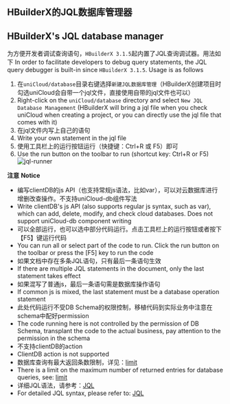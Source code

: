 ## HBuilderX的JQL数据库管理器
## HBuilderX's JQL database manager
为方便开发者调试查询语句，`HBuilderX 3.1.5`起内置了JQL查询调试器。用法如下
In order to facilitate developers to debug query statements, the JQL query debugger is built-in since `HBuilderX 3.1.5`. Usage is as follows
1. 在`uniCloud/database`目录右键选择`新建JQL数据库管理`（HBuilderX创建项目时勾选uniCloud会自带一个jql文件，直接使用自带的jql文件也可以）
1. Right-click on the `uniCloud/database` directory and select `New JQL Database Management` (HBuilderX will bring a jql file when you check uniCloud when creating a project, or you can directly use the jql file that comes with it)
2. 在jql文件内写上自己的语句
2. Write your own statement in the jql file
3. 使用工具栏上的运行按钮运行（快捷键：Ctrl+R 或 F5）即可
3. Use the run button on the toolbar to run (shortcut key: Ctrl+R or F5)
![jql-runner](https://vkceyugu.cdn.bspapp.com/VKCEYUGU-f184e7c3-1912-41b2-b81f-435d1b37c7b4/030341b0-b86d-43bf-ac59-86d2483f4cda.jpg)

**注意**
**Notice**
- 编写clientDB的js API（也支持常规js语法，比如var），可以对云数据库进行增删改查操作。不支持uniCloud-db组件写法
- Write clientDB's js API (also supports regular js syntax, such as var), which can add, delete, modify, and check cloud databases. Does not support uniCloud-db component writing
- 可以全部运行，也可以选中部分代码运行。点击工具栏上的运行按钮或者按下【F5】键运行代码
- You can run all or select part of the code to run. Click the run button on the toolbar or press the [F5] key to run the code
- 如果文档中存在多条JQL语句，只有最后一条语句生效
- If there are multiple JQL statements in the document, only the last statement takes effect
- 如果混写了普通js，最后一条语句需是数据库操作语句
- If common js is mixed, the last statement must be a database operation statement
- 此处代码运行不受DB Schema的权限控制，移植代码到实际业务中注意在schema中配好permission
- The code running here is not controlled by the permission of DB Schema, transplant the code to the actual business, pay attention to the permission in the schema
- 不支持clientDB的action
- ClientDB action is not supported
- 数据库查询有最大返回条数限制，详见：[limit](https://uniapp.dcloud.net.cn/uniCloud/cf-database?id=limit)
- There is a limit on the maximum number of returned entries for database queries, see: [limit](https://uniapp.dcloud.net.cn/uniCloud/cf-database?id=limit)
- 详细JQL语法，请参考：[JQL](https://uniapp.dcloud.net.cn/uniCloud/clientdb?id=jsquery)
- For detailed JQL syntax, please refer to: [JQL](https://uniapp.dcloud.net.cn/uniCloud/clientdb?id=jsquery)